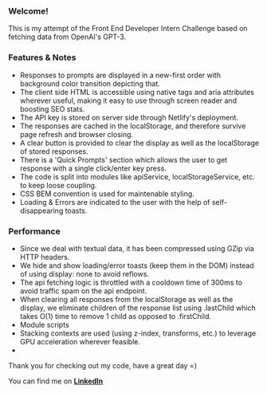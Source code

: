 ### Welcome! 
This is my attempt of the Front End Developer Intern Challenge based on fetching data from OpenAI's GPT-3.

### Features & Notes
- Responses to prompts are displayed in a new-first order with background color transition depicting that.
- The client side HTML is accessible using native tags and aria attributes wherever useful, making it easy to use through screen reader and boosting SEO stats.
- The API key is stored on server side through Netlify's deployment.
- The responses are cached in the localStorage, and therefore survive page refresh and browser closing.
- A clear button is provided to clear the display as well as the localStorage of stored responses.
- There is a 'Quick Prompts' section which allows the user to get response with a single click/enter key press.
- The code is split into modules like apiService, localStorageService, etc. to keep loose coupling.
- CSS BEM convention is used for maintenable styling.
- Loading & Errors are indicated to the user with the help of self-disappearing toasts.


### Performance
- Since we deal with textual data, it has been compressed using GZip via HTTP headers.
- We hide and show loading/error toasts (keep them in the DOM) instead of using display: none to avoid reflows.
- The api fetching logic is throttled with a cooldown time of 300ms to avoid traffic spam on the api endpoint.
- When clearing all responses from the localStorage as well as the display, we eliminate children of the response list using .lastChild which takes
O(1) time to remove 1 child as opposed to .firstChild.
- Module scripts
- Stacking contexts are used (using z-index, transforms, etc.) to leverage GPU acceleration wherever feasible.
- 

Thank you for checking out my code, have a great day =)

You can find me on __[LinkedIn](https://www.linkedin.com/in/kunal-dewan-bb0a67161/)__
